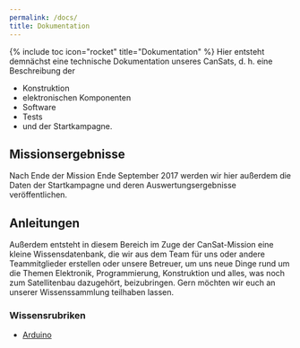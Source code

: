 ```yaml
---
permalink: /docs/
title: Dokumentation
---
```

{% include toc icon="rocket" title="Dokumentation" %}
Hier entsteht demnächst eine technische Dokumentation unseres CanSats, d. h. eine Beschreibung der

- Konstruktion
- elektronischen Komponenten
- Software
- Tests
- und der Startkampagne.

## Missionsergebnisse
Nach Ende der Mission Ende September 2017 werden wir hier außerdem die Daten der Startkampagne und deren Auswertungsergebnisse veröffentlichen.

## Anleitungen
Außerdem entsteht in diesem Bereich im Zuge der CanSat-Mission eine kleine Wissensdatenbank, die wir aus dem Team für uns oder andere Teammitglieder erstellen oder unsere Betreuer, um uns neue Dinge rund um die Themen Elektronik, Programmierung, Konstruktion und alles, was noch zum Satellitenbau dazugehört, beizubringen. Gern möchten wir euch an unserer Wissenssammlung teilhaben lassen.

### Wissensrubriken

- [Arduino](/docs/arduino/)
